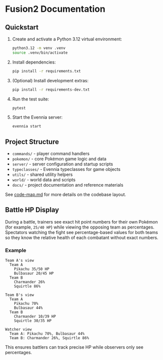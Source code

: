 # Fusion2 Documentation

## Quickstart

1. Create and activate a Python 3.12 virtual environment:
   ```bash
   python3.12 -m venv .venv
   source .venv/bin/activate
   ```
2. Install dependencies:
   ```bash
   pip install -r requirements.txt
   ```
3. (Optional) Install development extras:
   ```bash
   pip install -r requirements-dev.txt
   ```
4. Run the test suite:
   ```bash
   pytest
   ```
5. Start the Evennia server:
   ```bash
   evennia start
   ```

## Project Structure

- `commands/` - player command handlers
- `pokemon/` - core Pokémon game logic and data
- `server/` - server configuration and startup scripts
- `typeclasses/` - Evennia typeclasses for game objects
- `utils/` - shared utility helpers
- `world/` - world data and scripts
- `docs/` - project documentation and reference materials

See [code-map.md](code-map.md) for more details on the codebase layout.

## Battle HP Display

During a battle, trainers see exact hit point numbers for their own Pokémon
(for example, `25/40 HP`) while viewing the opposing team as percentages.
Spectators watching the fight see percentage-based values for both teams so
they know the relative health of each combatant without exact numbers.

### Example

```
Team A's view
  Team A
    Pikachu 35/50 HP
    Bulbasaur 20/45 HP
  Team B
    Charmander 26%
    Squirtle 86%

Team B's view
  Team A
    Pikachu 70%
    Bulbasaur 44%
  Team B
    Charmander 10/39 HP
    Squirtle 30/35 HP

Watcher view
  Team A: Pikachu 70%, Bulbasaur 44%
  Team B: Charmander 26%, Squirtle 86%
```

This ensures battlers can track precise HP while observers only see
percentages.
